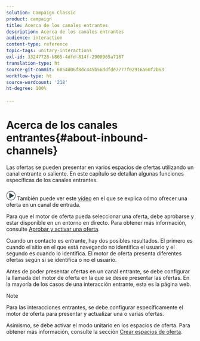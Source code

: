 ```yaml
---
solution: Campaign Classic
product: campaign
title: Acerca de los canales entrantes
description: Acerca de los canales entrantes
audience: interaction
content-type: reference
topic-tags: unitary-interactions
exl-id: 33247728-b865-4dfd-814f-2900965a7187
translation-type: ht
source-git-commit: 6854d06f8dc445b56ddfde7777f02916a60f2b63
workflow-type: ht
source-wordcount: '218'
ht-degree: 100%

---
```


# Acerca de los canales entrantes{#about-inbound-channels}

Las ofertas se pueden presentar en varios espacios de ofertas utilizando un canal entrante o saliente. En este capítulo se detallan algunas funciones específicas de los canales entrantes.

![](assets/do-not-localize/how-to-video.png) También puede ver este [vídeo](https://helpx.adobe.com/campaign/classic/how-to/deliver-an-offer-on-inbound-channel-in-acv6.html) en el que se explica cómo ofrecer una oferta en un canal de entrada.

Para que el motor de oferta pueda seleccionar una oferta, debe aprobarse y estar disponible en un entorno en directo. Para obtener más información, consulte [Aprobar y activar una oferta](../../interaction/using/approving-and-activating-an-offer.md).

Cuando un contacto es entrante, hay dos posibles resultados. El primero es cuando el sitio en el que está navegando no identifica el usuario y el segundo es cuando lo identifica. El motor de oferta presenta diferentes ofertas según si se identifica o no el usuario.

Antes de poder presentar ofertas en un canal entrante, se debe configurar la llamada del motor de oferta en la que se desee presentar las ofertas. En la mayoría de los casos de una interacción entrante, esta es la página web.

>[!NOTE]
>
>Para las interacciones entrantes, se debe configurar específicamente el motor de oferta para presentar y actualizar una o varias ofertas.
>
>Asimismo, se debe activar el modo unitario en los espacios de oferta. Para obtener más información, consulte la sección [Crear espacios de oferta](../../interaction/using/creating-offer-spaces.md).
